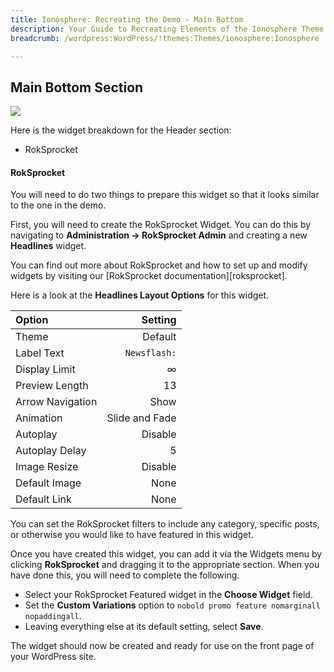 ```yaml
---
title: Ionosphere: Recreating the Demo - Main Bottom
description: Your Guide to Recreating Elements of the Ionosphere Theme for WordPress
breadcrumb: /wordpress:WordPress/!themes:Themes/ionosphere:Ionosphere

---
```


Main Bottom Section
-----
![][demo1]

Here is the widget breakdown for the Header section:

* RokSprocket

#### RokSprocket
You will need to do two things to prepare this widget so that it looks similar to the one in the demo.

First, you will need to create the RokSprocket Widget. You can do this by navigating to **Administration -> RokSprocket Admin** and creating a new **Headlines** widget. 

You can find out more about RokSprocket and how to set up and modify widgets by visiting our [RokSprocket documentation][roksprocket].

Here is a look at the **Headlines Layout Options** for this widget.

| Option           |        Setting |  
| :--------------- | -------------: |  
| Theme            |        Default |  
| Label Text       |   `Newsflash:` |  
| Display Limit    |              ∞ |  
| Preview Length   |             13 |  
| Arrow Navigation |           Show |  
| Animation        | Slide and Fade |  
| Autoplay         |        Disable |  
| Autoplay Delay   |              5 |  
| Image Resize     |        Disable |  
| Default Image    |           None |  
| Default Link     |           None |  

You can set the RokSprocket filters to include any category, specific posts, or otherwise you would like to have featured in this widget.

Once you have created this widget, you can add it via the Widgets menu by clicking **RokSprocket** and dragging it to the appropriate section. When you have done this, you will need to complete the following.

* Select your RokSprocket Featured widget in the **Choose Widget** field.
* Set the **Custom Variations** option to `nobold promo feature nomarginall nopaddingall`.
* Leaving everything else at its default setting, select **Save**.

The widget should now be created and ready for use on the front page of your WordPress site.

[demo1]: assets/demo_10.jpeg